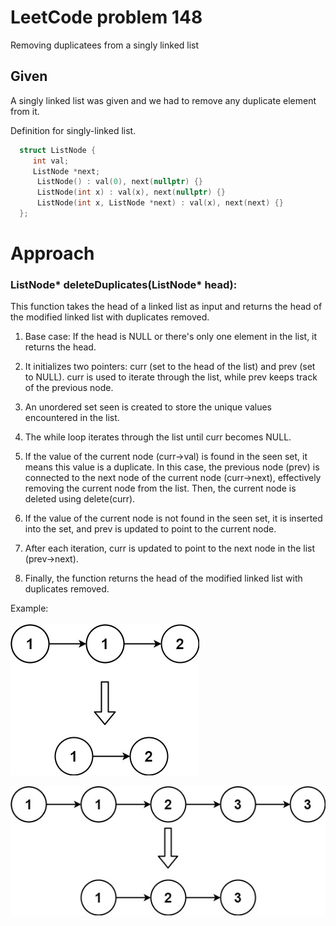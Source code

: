 # LeetCode problem 148
Removing duplicatees from a singly linked list

## Given
A singly linked list was given and we had to remove any duplicate element from it.


Definition for singly-linked list.

```cpp
  struct ListNode {
     int val;
     ListNode *next;
      ListNode() : val(0), next(nullptr) {}
      ListNode(int x) : val(x), next(nullptr) {}
      ListNode(int x, ListNode *next) : val(x), next(next) {}
  };
```

# Approach

### ListNode* deleteDuplicates(ListNode* head): 

This function takes the head of a linked list as input and returns the head of the modified linked list with duplicates removed.

1. Base case: If the head is NULL or there's only one element in the list, it returns the head.

2. It initializes two pointers: curr (set to the head of the list) and prev (set to NULL). curr is used to iterate through the list, while prev keeps track of the previous node.

3. An unordered set seen is created to store the unique values encountered in the list.

4. The while loop iterates through the list until curr becomes NULL.

5. If the value of the current node (curr->val) is found in the seen set, it means this value is a duplicate. In this case, the previous node (prev) is connected to the next node of the current node (curr->next), effectively removing the current node from the list. Then, the current node is deleted using delete(curr).

6. If the value of the current node is not found in the seen set, it is inserted into the set, and prev is updated to point to the current node.

7. After each iteration, curr is updated to point to the next node in the list (prev->next).

8. Finally, the function returns the head of the modified linked list with duplicates removed.


Example: <br/><br/>
![Alt text](image.png)

![Alt text](image-1.png)